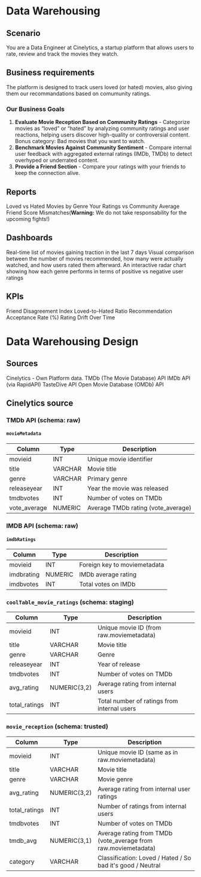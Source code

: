 # Data Warehousing

## Scenario
You are a Data Engineer at Cinelytics, a startup platform that allows users to rate, review and track the movies they watch.

## Business requirements
The platform is designed to track users loved (or hated) movies, also giving them our recommandations based on comumunity ratings.

### Our Business Goals
1. **Evaluate Movie Reception Based on Community Ratings** - Categorize movies as “loved” or “hated” by analyzing community ratings and user reactions, helping users discover high-quality or controversial content.
Bonus category: Bad movies that you want to watch.
2. **Benchmark Movies Against Community Sentiment** - Compare internal user feedback with aggregated external ratings (IMDb, TMDb) to detect overhyped or underrated content.
3. **Provide a Friend Section** - Compare your ratings with your friends to keep the connection alive.

## Reports
Loved vs Hated Movies by Genre
Your Ratings vs Community Average
Friend Score Mismatches(**Warning:** We do not take responsability for the upcoming fights!)


## Dashboards
Real-time list of movies gaining traction in the last 7 days
Visual comparison between the number of movies recommended, how many were actually watched, and how users rated them afterward.
An interactive radar chart showing how each genre performs in terms of positive vs negative user ratings


## KPIs
Friend Disagreement Index
Loved-to-Hated Ratio
Recommendation Acceptance Rate (%)
Rating Drift Over Time


# Data Warehousing Design

## Sources
Cinelytics - Own Platform data.
TMDb (The Movie Database) API
IMDb API (via RapidAPI)
TasteDive API
Open Movie Database (OMDb) API

## Cinelytics source

### TMDb API  (schema: raw)

#### `movieMetadata`
| Column        | Type       | Description                             |
|---------------|------------|-----------------------------------------|
| movieid       | INT        | Unique movie identifier                 |
| title         | VARCHAR    | Movie title                             |
| genre         | VARCHAR    | Primary genre                           |
| releaseyear   | INT        | Year the movie was released             |
| tmdbvotes     | INT        | Number of votes on TMDb                 |
| vote_average  | NUMERIC    | Average TMDb rating (vote_average)      |

### IMDB API (schema: raw)

#### `imdbRatings`
| Column     | Type       | Description                      |
|------------|------------|----------------------------------|
| movieid    | INT        | Foreign key to moviemetadata     |
| imdbrating | NUMERIC    | IMDb average rating              |
| imdbvotes  | INT        | Total votes on IMDb              |



### `coolTable_movie_ratings` (schema: staging)

| Column        | Type         | Description                                             |
|---------------|--------------|---------------------------------------------------------|
| movieid       | INT          | Unique movie ID (from raw.moviemetadata)               |
| title         | VARCHAR      | Movie title                                             |
| genre         | VARCHAR      | Genre                                                   |
| releaseyear   | INT          | Year of release                                         |
| tmdbvotes     | INT          | Number of votes on TMDb                                 |
| avg_rating    | NUMERIC(3,2) | Average rating from internal users                      |
| total_ratings | INT          | Total number of ratings from internal users             |




### `movie_reception` (schema: trusted)

| Column              | Type        | Description                                                              |
|---------------------|-------------|--------------------------------------------------------------------------|
| movieid             | INT         | Unique movie ID (same as in raw.moviemetadata)                           |
| title               | VARCHAR     | Movie title                                                              |
| genre               | VARCHAR     | Movie genre                                                              |
| avg_rating          | NUMERIC(3,2)| Average rating from internal user ratings                                |
| total_ratings       | INT         | Number of ratings from internal users                                    |
| tmdbvotes           | INT         | Number of votes on TMDb                                                  |
| tmdb_avg            | NUMERIC(3,1)| Average rating from TMDb (vote_average from raw.moviemetadata)          |
| category            | VARCHAR     | Classification: Loved / Hated / So bad it's good / Neutral               |






